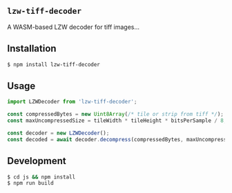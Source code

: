 ## `lzw-tiff-decoder`

A WASM-based LZW decoder for tiff images... 

## Installation

```bash
$ npm install lzw-tiff-decoder
```

## Usage

```javascript
import LZWDecoder from 'lzw-tiff-decoder';

const compressedBytes = new Uint8Array(/* tile or strip from tiff */);
const maxUncompressedSize = tileWidth * tileHeight * bitsPerSample / 8;

const decoder = new LZWDecoder();
const decoded = await decoder.decompress(compressedBytes, maxUncompressedSize);
```

## Development

```bash
$ cd js && npm install
$ npm run build
```
